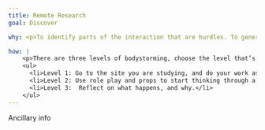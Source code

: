 ```yaml
---
title: Remote Research
goal: Discover

why: <p>To identify parts of the interaction that are hurdles. To generate new ideas for solutions that are grounded in the physical experience of the problem. Also, physical interactions generate empathy!</p>

how: |
    <p>There are three levels of bodystorming, choose the level that’s right for the group and incorporates the right level of discomfort for a new group and new activity:</p>
    <ul>
      <li>Level 1: Go to the site you are studying, and do your work as normal. Don’t do any analysis, but be open to environmental cues and information that come from the observation.</li>
      <li>Level 2: Use role play and props to start thinking through a new idea. Assign roles to people, making them either personas or objects, abstract or physical. It may be helpful for first-timers to assign the roles beforehand and start with a basic script.</li>
      <li>Level 3:  Reflect on what happens, and why.</li>
    </ul>
---
```


Ancillary info